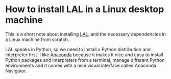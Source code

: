 # How to install LAL in a Linux desktop machine

This is a short note about installing [LAL](https://git.ligo.org/lscsoft/lalsuite), and the necessary dependencies in a Linux machine from scratch. 

LAL speaks in Python, so we need to install a Python distribution and interpreter first. I like [Anaconda](https://docs.anaconda.com/free/anaconda/install/) because it makes it nice and easy to install Python packages and interpreters from a terminal, manage different Python environments and it comes with a nice visual interface called Anaconda Navigator.  


